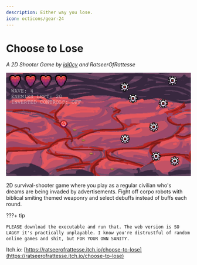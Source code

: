 ```yaml
---
description: Either way you lose.
icon: octicons/gear-24
---
```


# Choose to Lose
*A 2D Shooter Game by [idi0cy](https://github.com/idi0cy) and RatseerOfRattesse*

![Game snapshot](../assets/misc/choosetolose1.png)

2D survival-shooter game where you play as a regular civilian who's dreams are being invaded by advertisements. Fight off corpo robots with biblical smiting themed weaponry and select debuffs instead of buffs each round.

???+ tip

    PLEASE download the executable and run that. The web version is SO LAGGY it's practically unplayable. I know you're distrustful of random online games and shit, but FOR YOUR OWN SANITY.

Itch.io: [https://ratseerofrattesse.itch.io/choose-to-lose](https://ratseerofrattesse.itch.io/choose-to-lose)